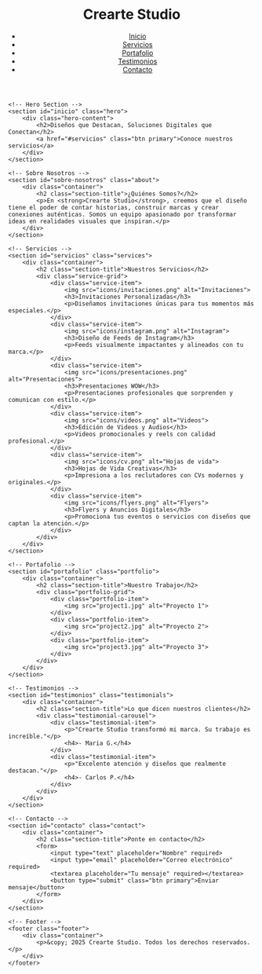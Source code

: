 <!DOCTYPE html>
<html lang="es">
<head>
    <meta charset="UTF-8">
    <meta name="viewport" content="width=device-width, initial-scale=1.0">
    <title>Crearte Studio - Diseño Creativo</title>
    <link rel="stylesheet" href="styles.css">
    <link href="https://fonts.googleapis.com/css2?family=Roboto:wght@400;700&display=swap" rel="stylesheet">
</head>
<body>
    <!-- Header -->
    <header class="header">
        <div class="container">
            <h1 class="logo">Crearte Studio</h1>
            <nav>
                <ul class="nav-links">
                    <li><a href="#inicio">Inicio</a></li>
                    <li><a href="#servicios">Servicios</a></li>
                    <li><a href="#portafolio">Portafolio</a></li>
                    <li><a href="#testimonios">Testimonios</a></li>
                    <li><a href="#contacto">Contacto</a></li>
                </ul>
            </nav>
        </div>
    </header>

    <!-- Hero Section -->
    <section id="inicio" class="hero">
        <div class="hero-content">
            <h2>Diseños que Destacan, Soluciones Digitales que Conectan</h2>
            <a href="#servicios" class="btn primary">Conoce nuestros servicios</a>
        </div>
    </section>

    <!-- Sobre Nosotros -->
    <section id="sobre-nosotros" class="about">
        <div class="container">
            <h2 class="section-title">¿Quiénes Somos?</h2>
            <p>En <strong>Crearte Studio</strong>, creemos que el diseño tiene el poder de contar historias, construir marcas y crear conexiones auténticas. Somos un equipo apasionado por transformar ideas en realidades visuales que inspiran.</p>
        </div>
    </section>

    <!-- Servicios -->
    <section id="servicios" class="services">
        <div class="container">
            <h2 class="section-title">Nuestros Servicios</h2>
            <div class="service-grid">
                <div class="service-item">
                    <img src="icons/invitaciones.png" alt="Invitaciones">
                    <h3>Invitaciones Personalizadas</h3>
                    <p>Diseñamos invitaciones únicas para tus momentos más especiales.</p>
                </div>
                <div class="service-item">
                    <img src="icons/instagram.png" alt="Instagram">
                    <h3>Diseño de Feeds de Instagram</h3>
                    <p>Feeds visualmente impactantes y alineados con tu marca.</p>
                </div>
                <div class="service-item">
                    <img src="icons/presentaciones.png" alt="Presentaciones">
                    <h3>Presentaciones WOW</h3>
                    <p>Presentaciones profesionales que sorprenden y comunican con estilo.</p>
                </div>
                <div class="service-item">
                    <img src="icons/videos.png" alt="Videos">
                    <h3>Edición de Videos y Audios</h3>
                    <p>Videos promocionales y reels con calidad profesional.</p>
                </div>
                <div class="service-item">
                    <img src="icons/cv.png" alt="Hojas de vida">
                    <h3>Hojas de Vida Creativas</h3>
                    <p>Impresiona a los reclutadores con CVs modernos y originales.</p>
                </div>
                <div class="service-item">
                    <img src="icons/flyers.png" alt="Flyers">
                    <h3>Flyers y Anuncios Digitales</h3>
                    <p>Promociona tus eventos o servicios con diseños que captan la atención.</p>
                </div>
            </div>
        </div>
    </section>

    <!-- Portafolio -->
    <section id="portafolio" class="portfolio">
        <div class="container">
            <h2 class="section-title">Nuestro Trabajo</h2>
            <div class="portfolio-grid">
                <div class="portfolio-item">
                    <img src="project1.jpg" alt="Proyecto 1">
                </div>
                <div class="portfolio-item">
                    <img src="project2.jpg" alt="Proyecto 2">
                </div>
                <div class="portfolio-item">
                    <img src="project3.jpg" alt="Proyecto 3">
                </div>
            </div>
        </div>
    </section>

    <!-- Testimonios -->
    <section id="testimonios" class="testimonials">
        <div class="container">
            <h2 class="section-title">Lo que dicen nuestros clientes</h2>
            <div class="testimonial-carousel">
                <div class="testimonial-item">
                    <p>"Crearte Studio transformó mi marca. Su trabajo es increíble."</p>
                    <h4>- Maria G.</h4>
                </div>
                <div class="testimonial-item">
                    <p>"Excelente atención y diseños que realmente destacan."</p>
                    <h4>- Carlos P.</h4>
                </div>
            </div>
        </div>
    </section>

    <!-- Contacto -->
    <section id="contacto" class="contact">
        <div class="container">
            <h2 class="section-title">Ponte en contacto</h2>
            <form>
                <input type="text" placeholder="Nombre" required>
                <input type="email" placeholder="Correo electrónico" required>
                <textarea placeholder="Tu mensaje" required></textarea>
                <button type="submit" class="btn primary">Enviar mensaje</button>
            </form>
        </div>
    </section>

    <!-- Footer -->
    <footer class="footer">
        <div class="container">
            <p>&copy; 2025 Crearte Studio. Todos los derechos reservados.</p>
        </div>
    </footer>
</body>
</html>
